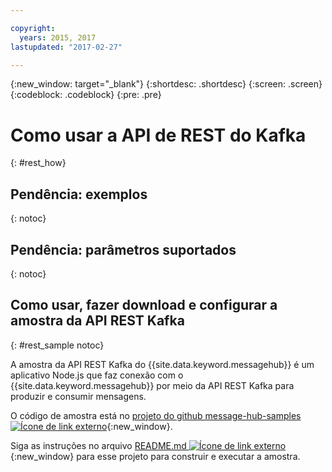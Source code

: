 ```yaml
---

copyright:
  years: 2015, 2017
lastupdated: "2017-02-27"

---
```


{:new_window: target="_blank"}
{:shortdesc: .shortdesc}
{:screen: .screen}
{:codeblock: .codeblock}
{:pre: .pre}

# Como usar a API de REST do Kafka
{: #rest_how}


## Pendência: exemplos
{: notoc}

## Pendência: parâmetros suportados
{: notoc}

## Como usar, fazer download e configurar a amostra da API REST Kafka
{: #rest_sample notoc}

A amostra da API REST Kafka do {{site.data.keyword.messagehub}} é um aplicativo Node.js
que faz conexão com o {{site.data.keyword.messagehub}} por meio da API REST Kafka para produzir e
consumir mensagens.

O código de amostra está no [projeto do github message-hub-samples ![Ícone de link externo](../../icons/launch-glyph.svg "Ícone de link externo")](https://github.com/ibm-messaging/message-hub-samples/tree/master/rest-nodejs-express-sample){:new_window}.

Siga as instruções no arquivo [README.md ![Ícone de link externo](../../icons/launch-glyph.svg "Ícone de link externo")](https://github.com/ibm-messaging/message-hub-samples/tree/master/rest-nodejs-express-sample){:new_window} para esse projeto para construir e executar a amostra.

<!-- 
Comment from Andrew
New topic.

    Instructions for getting started, with links for more info
    Simple send and receive URLs with example output
    We need detail about the supported parameters
-->

